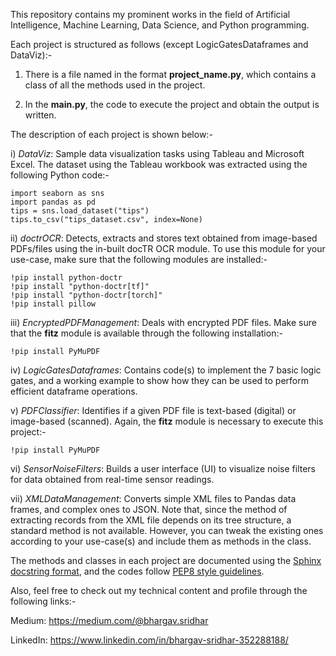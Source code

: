 This repository contains my prominent works in the field of Artificial Intelligence, Machine Learning, Data Science, and Python programming.

Each project is structured as follows (except LogicGatesDataframes and DataViz):-

1. There is a file named in the format **project_name.py**, which contains a class of all the methods used in the project.

2. In the **main.py**, the code to execute the project and obtain the output is written.

The description of each project is shown below:-

i) _DataViz_: Sample data visualization tasks using Tableau and Microsoft Excel. The dataset using the Tableau workbook was extracted using the following Python code:-

```
import seaborn as sns
import pandas as pd
tips = sns.load_dataset("tips")
tips.to_csv("tips_dataset.csv", index=None)
```

ii) _doctrOCR_: Detects, extracts and stores text obtained from image-based PDFs/files using the in-built docTR OCR module. To use this module for your use-case, make sure that the following modules are installed:-

```
!pip install python-doctr
!pip install "python-doctr[tf]"
!pip install "python-doctr[torch]"
!pip install pillow
```

iii) _EncryptedPDFManagement_: Deals with encrypted PDF files. Make sure that the **fitz** module is available through the following installation:-

```
!pip install PyMuPDF
```

iv) _LogicGatesDataframes_: Contains code(s) to implement the 7 basic logic gates, and a working example to show how they can be used to perform efficient dataframe operations.

v) _PDFClassifier_: Identifies if a given PDF file is text-based (digital) or image-based (scanned). Again, the **fitz** module is necessary to execute this project:-

```
!pip install PyMuPDF
```

vi) _SensorNoiseFilters_: Builds a user interface (UI) to visualize noise filters for data obtained from real-time sensor readings.

vii) _XMLDataManagement_: Converts simple XML files to Pandas data frames, and complex ones to JSON. Note that, since the method of extracting records from the XML file depends on its tree structure, a standard method is not available. However, you can tweak the existing ones according to your use-case(s) and include them as methods in the class. 

The methods and classes in each project are documented using the [Sphinx docstring format](https://sphinx-rtd-tutorial.readthedocs.io/en/latest/docstrings.html), and the codes follow [PEP8 style guidelines](https://peps.python.org/pep-0008/).

Also, feel free to check out my technical content and profile through the following links:- 

Medium: https://medium.com/@bhargav.sridhar

LinkedIn: https://www.linkedin.com/in/bhargav-sridhar-352288188/